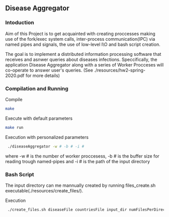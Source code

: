 ## Disease Aggregator

### Intoduction

Aim of this Project is to get acquainted with creating proccesses making use of the fork/exec system calls, inter-process communication(IPC) via named pipes and signals, the use of low-level I\O and bash script creation.

The goal is to implement a distributed information processing software that receives and asnwer queries about diseases infections. Speccifically, the application Disease Aggregator along with a series of Worker Procceses will co-operate to answer user's queries.
(See ./resources/hw2-spring-2020.pdf for more details)

### Compilation and Running

Compile
```bash
make
```
Execute with default parameters
```bash 
make run 
```
Execution with personalized parameters
 ```bash
  ./diseaseAggregator -w # -b # -i # 
 ```
where -w # is the number of worker proccesess, -b # is the buffer size for reading trough named-pipes and -i # is the path of the input directory

### Bash Script

The input directory can me mannually created by running files_create.sh executable(./resources/create_files/).

Execution
 ```bash
  ./create_files.sh diseaseFile countriesFile input_dir numFilesPerDirectory numRecordsPerFile
 ```
